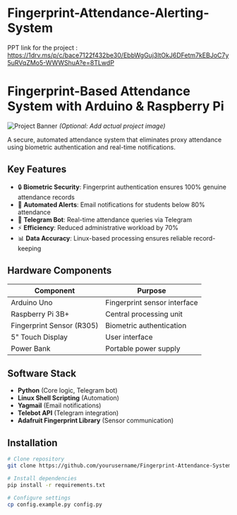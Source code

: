 # Fingerprint-Attendance-Alerting-System
PPT link for the project : https://1drv.ms/p/c/bace7122f432be30/EbbWgGuj3ltOkJ6DFetm7kEBJoC7y5uRVqZMo5-WWWShuA?e=8TLwdP

# Fingerprint-Based Attendance System with Arduino & Raspberry Pi

![Project Banner](https://via.placeholder.com/800x400?text=Fingerprint+Attendance+System) *(Optional: Add actual project image)*

A secure, automated attendance system that eliminates proxy attendance using biometric authentication and real-time notifications.

## Key Features
- 🔒 **Biometric Security**: Fingerprint authentication ensures 100% genuine attendance records
- 📧 **Automated Alerts**: Email notifications for students below 80% attendance
- 🤖 **Telegram Bot**: Real-time attendance queries via Telegram
- ⚡ **Efficiency**: Reduced administrative workload by 70%
- 📊 **Data Accuracy**: Linux-based processing ensures reliable record-keeping

## Hardware Components
| Component | Purpose |
|-----------|---------|
| Arduino Uno | Fingerprint sensor interface |
| Raspberry Pi 3B+ | Central processing unit |
| Fingerprint Sensor (R305) | Biometric authentication |
| 5" Touch Display | User interface |
| Power Bank | Portable power supply |

## Software Stack
- **Python** (Core logic, Telegram bot)
- **Linux Shell Scripting** (Automation)
- **Yagmail** (Email notifications)
- **Telebot API** (Telegram integration)
- **Adafruit Fingerprint Library** (Sensor communication)

## Installation
```bash
# Clone repository
git clone https://github.com/yourusername/Fingerprint-Attendance-System.git

# Install dependencies
pip install -r requirements.txt

# Configure settings
cp config.example.py config.py
